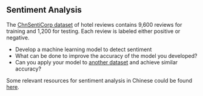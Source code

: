 ## Sentiment Analysis

The [ChnSentiCorp dataset](chnsenticorp) of hotel reviews contains 9,600 reviews for training and 1,200 for testing. Each review is labeled either positive or negative.

- Develop a machine learning model to detect sentiment
- What can be done to improve the accuracy of the model you developed?
- Can you apply your model to [another dataset](https://www.dropbox.com/s/k5gdkgej6ado2a5/xhs.zip?dl=0) and achieve similar accuracy?

Some relevant resources for sentiment analysis in Chinese could be found [here](https://chinesenlp.xyz/#/docs/sentiment_analysis).